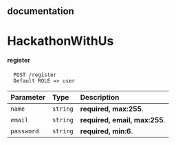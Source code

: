 ## documentation

# HackathonWithUs

#### register

```http
  POST /register
  Default ROLE => user
```

| Parameter | Type     | Description                |
| :-------- | :------- | :------------------------- |
| `name` | `string` | **required, max:255**. |
| `email` | `string` | **required, email, max:255**. |
| `password` | `string` | **required, min:6**. |